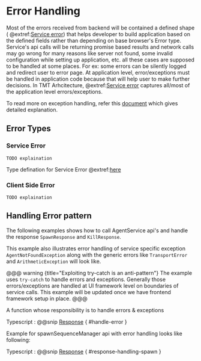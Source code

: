 
# Error Handling

Most of the errors received from backend will be contained a defined shape ( @extref:[Service error](ts-docs:classes/models.serviceerror.html)) that helps developer to build application based on the defined fields rather than depending on base browser's Error type.
Service's api calls will be returning promise based results and network calls may go wrong for many reasons like server not found, some invalid configuration while setting up application, etc. all these cases are supposed to be handled at some places.
For ex: some errors can be silently logged and redirect user to error page.
At application level, error/exceptions must be handled in application code because that will help user to make further decisions.
In TMT Arhcitecture, @extref:[Service error](ts-docs:classes/models.serviceerror.html) captures all/most of the application level errors/exceptions.

To read more on exception handling, refer this [document](https://www.sitepoint.com/exceptional-exception-handling-in-javascript/) which gives detailed explanation.

## Error Types

### Service Error

    TODO explaination

 Type defination for Service Error @extref:[here](ts-docs:classes/models.serviceerror.html)

### Client Side Error

    TODO explaination

## Handling Error pattern

The following examples shows how to call AgentService api's and handle the response `SpawnResponse` and `KillResponse`.

This example also illustrates error handling of service specific exception `AgentNotFoundException` along with the generic errors like `TransportError` and `ArithmeticException` will look like.

@@@ warning {title="Exploiting try-catch is an anti-pattern"}
The example uses `try-catch` to handle errors and exceptions. Generally those errors/exceptions are handled at UI framework level on boundaries of service calls.
This example will be updated once we have frontend framework setup in place.
@@@

A function whose responsibility is to handle errors & exceptions

Typescript
:   @@snip [Response](../../../../example/src/documentation/agent/AgentServiceExamples.ts) { #handle-error }

Example for spawnSequenceManager api with error handling looks like following:

Typescript
:   @@snip [Response](../../../../example/src/documentation/agent/AgentServiceExamples.ts) { #response-handling-spawn }

